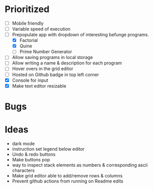 # Prioritized
- [ ] Mobile friendly
- [ ] Variable speed of execution
- [ ] Prepopulate app with dropdown of interesting befunge programs.
  - [x] Factorial
  - [x] Quine
  - [ ] Prime Number Generator
- [ ] Allow saving programs in local storage
- [ ] Allow writing a name & description for each program 
- [ ] Hover overs in the grid editor
- [ ] Hosted on Github badge in top left corner
- [x] Console for input
- [x] Make text editor resizable

# Bugs

# Ideas
- dark mode
- instruction set legend below editor
- Undo & redo buttons
- Make buttons pop
- way to inspect stack elements as numbers & corresponding ascii characters
- Make grid editor able to add/remove rows & columns
- Prevent github actions from running on Readme edits
